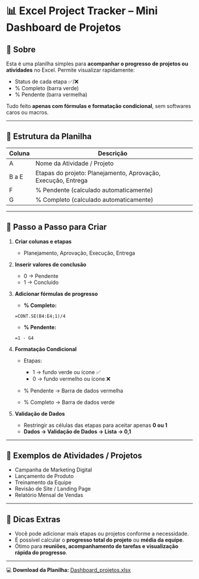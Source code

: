 # 📊 Excel Project Tracker – Mini Dashboard de Projetos

## 🔹 Sobre

Esta é uma planilha simples para **acompanhar o progresso de projetos ou atividades** no Excel. Permite visualizar rapidamente:

* Status de cada etapa ✅/❌
* % Completo (barra verde)
* % Pendente (barra vermelha)

Tudo feito **apenas com fórmulas e formatação condicional**, sem softwares caros ou macros.

---

## 🔹 Estrutura da Planilha

| Coluna | Descrição                                                     |
| ------ | ------------------------------------------------------------- |
| A      | Nome da Atividade / Projeto                                   |
| B a E  | Etapas do projeto: Planejamento, Aprovação, Execução, Entrega |
| F      | % Pendente (calculado automaticamente)                        |
| G      | % Completo (calculado automaticamente)                        |

---

## 🔹 Passo a Passo para Criar

1. **Criar colunas e etapas**

   * Planejamento, Aprovação, Execução, Entrega

2. **Inserir valores de conclusão**

   * 0 → Pendente
   * 1 → Concluído

3. **Adicionar fórmulas de progresso**

   * **% Completo:**

   ```excel
   =CONT.SE(B4:E4;1)/4
   ```

   * **% Pendente:**

   ```excel
   =1 - G4
   ```

4. **Formatação Condicional**

   * Etapas:

     * 1 → fundo verde ou ícone ✅
     * 0 → fundo vermelho ou ícone ❌
   * % Pendente → Barra de dados vermelha
   *  % Completo → Barra de dados verde

5. **Validação de Dados**

   * Restringir as células das etapas para aceitar apenas **0 ou 1**
   * **Dados → Validação de Dados → Lista → 0,1**

---

## 🔹 Exemplos de Atividades / Projetos

* Campanha de Marketing Digital
* Lançamento de Produto
* Treinamento da Equipe
* Revisão de Site / Landing Page
* Relatório Mensal de Vendas

---

## 🔹 Dicas Extras

* Você pode adicionar mais etapas ou projetos conforme a necessidade.
* É possível calcular o **progresso total do projeto** ou **média da equipe**.
* Ótimo para **reuniões, acompanhamento de tarefas e visualização rápida do progresso**.

---

💻 **Download da Planilha:** [Dashboard\_projetos.xlsx](https://github.com/jeanvyctor/dashboard_projetos_excel/blob/main/Dashboard_projetos.xlsx)
